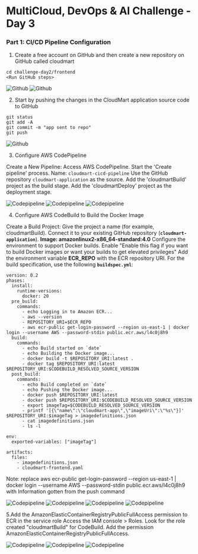 # MultiCloud, DevOps & AI Challenge - Day 3

### Part 1: CI/CD Pipeline Configuration

1. Create a free account on GitHub and then create a new repository on GitHub called cloudmart

```hcl
cd challenge-day2/frontend
<Run GitHub steps>
```

![Github](images/create-github.png)
![Github](images/create-github2.png)

2. Start by pushing the changes in the CloudMart application source code to GitHub

```hcl
git status
git add -A
git commit -m "app sent to repo"
git push
```

![Github](images/git-push.png)

3. Configure AWS CodePipeline

Create a New Pipeline:
Access AWS CodePipeline.
Start the 'Create pipeline' process.
Name: `cloudmart-cicd-pipeline`
Use the GitHub repository `cloudmart-application` as the source.
Add the 'cloudmartBuild' project as the build stage.
Add the 'cloudmartDeploy' project as the deployment stage.

![Codepipeline](images/custom-pipeline.png)
![Codepipeline](images/createpipeline2.png)
![Codepipeline](images/createpipeline3.png)

4. Configure AWS CodeBuild to Build the Docker Image

Create a Build Project:
Give the project a name (for example, cloudmartBuild).
Connect it to your existing GitHub repository (**`cloudmart-application`**).
**Image: amazonlinux2-x86_64-standard:4.0**
Configure the environment to support Docker builds. Enable "Enable this flag if you want to build Docker images or want your builds to get elevated privileges"
Add the environment variable **ECR_REPO** with the ECR repository URI.
For the build specification, use the following **`buildspec.yml`**:

```hcl
version: 0.2
phases:
  install:
    runtime-versions:
      docker: 20
  pre_build:
    commands:
      - echo Logging in to Amazon ECR...
      - aws --version
      - REPOSITORY_URI=$ECR_REPO
      - aws ecr-public get-login-password --region us-east-1 | docker login --username AWS --password-stdin public.ecr.aws/l4c0j8h9
  build:
    commands:
      - echo Build started on `date`
      - echo Building the Docker image...
      - docker build -t $REPOSITORY_URI:latest .
      - docker tag $REPOSITORY_URI:latest $REPOSITORY_URI:$CODEBUILD_RESOLVED_SOURCE_VERSION
  post_build:
    commands:
      - echo Build completed on `date`
      - echo Pushing the Docker image...
      - docker push $REPOSITORY_URI:latest
      - docker push $REPOSITORY_URI:$CODEBUILD_RESOLVED_SOURCE_VERSION
      - export imageTag=$CODEBUILD_RESOLVED_SOURCE_VERSION
      - printf '[{\"name\":\"cloudmart-app\",\"imageUri\":\"%s\"}]' $REPOSITORY_URI:$imageTag > imagedefinitions.json
      - cat imagedefinitions.json
      - ls -l

env:
  exported-variables: ["imageTag"]

artifacts:
  files:
    - imagedefinitions.json
    - cloudmart-frontend.yaml
```

Note: replace aws ecr-public get-login-password --region us-east-1 | docker login --username AWS --password-stdin public.ecr.aws/l4c0j8h9 with Information gotten from the push command

![Codepipeline](images/createproject.png) ![Codepipeline](images/createprojectb.png)
![Codepipeline](images/build-command.png)
![Codepipeline](images/createproject-success.png)

5.Add the AmazonElasticContainerRegistryPublicFullAccess permission to ECR in the service role
Access the IAM console > Roles.
Look for the role created "cloudmartBuild" for CodeBuild.
Add the permission AmazonElasticContainerRegistryPublicFullAccess.

![Codepipeline](images/cloudbuild-role.png)
![Codepipeline](images/policy.png)
![Codepipeline](images/permission.png)
